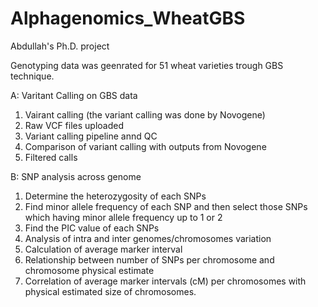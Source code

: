 # Alphagenomics_WheatGBS
Abdullah's Ph.D. project

Genotyping data was geenrated for 51 wheat varieties trough GBS technique.

A:  Varitant Calling on GBS data

1.  Vairant calling (the variant calling was done by Novogene)
2.  Raw VCF files uploaded
3.  Variant calling pipeline annd QC
4.  Comparison of variant calling with outputs from Novogene
5. Filtered calls

B: SNP analysis across genome
1. Determine the heterozygosity of each SNPs
2. Find minor allele frequency of each SNP and then select those SNPs which having minor allele frequency up to 1 or 2
3. Find the PIC value of each SNPs
4. Analysis of intra and inter genomes/chromosomes variation
5. Calculation of average marker interval 
6. Relationship between number of SNPs per chromosome and chromosome physical estimate
7. Correlation of average marker intervals (cM) per chromosomes with physical estimated size of chromosomes.
